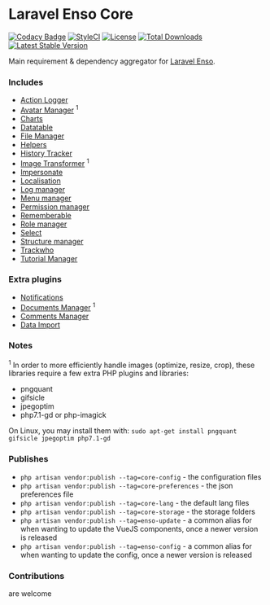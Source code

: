 # Laravel Enso Core

[![Codacy Badge](https://api.codacy.com/project/badge/Grade/ba5e8fe6e1dc427590d9bad7721ca037)](https://www.codacy.com/app/laravel-enso/Core?utm_source=github.com&amp;utm_medium=referral&amp;utm_content=laravel-enso/Core&amp;utm_campaign=Badge_Grade)
[![StyleCI](https://styleci.io/repos/85807594/shield?branch=master)](https://styleci.io/repos/85807594)
[![License](https://poser.pugx.org/laravel-enso/core/license)](https://https://packagist.org/packages/laravel-enso/core)
[![Total Downloads](https://poser.pugx.org/laravel-enso/core/downloads)](https://packagist.org/packages/laravel-enso/core)
[![Latest Stable Version](https://poser.pugx.org/laravel-enso/core/version)](https://packagist.org/packages/laravel-enso/core)

Main requirement & dependency aggregator for [Laravel Enso](https://github.com/laravel-enso/Enso).

### Includes

- [Action Logger](https://github.com/laravel-enso/ActionLogger)
- [Avatar Manager](https://github.com/laravel-enso/AvatarManager) <sup>1</sup>
- [Charts](https://github.com/laravel-enso/Charts)
- [Datatable](https://github.com/laravel-enso/DataTable)
- [File Manager](https://github.com/laravel-enso/FileManager)
- [Helpers](https://github.com/laravel-enso/Helpers)
- [History Tracker](https://github.com/laravel-enso/HistoryTracker)
- [Image Transformer](https://github.com/laravel-enso/ImageTransformer) <sup>1</sup>
- [Impersonate](https://github.com/laravel-enso/Impersonate)
- [Localisation](https://github.com/laravel-enso/Localisation)
- [Log manager](https://github.com/laravel-enso/LogManager)
- [Menu manager](https://github.com/laravel-enso/MenuManager)
- [Permission manager](https://github.com/laravel-enso/PermissionManager)
- [Rememberable](https://github.com/laravel-enso/Rememberable)
- [Role manager](https://github.com/laravel-enso/RoleManager)
- [Select](https://github.com/laravel-enso/Select)
- [Structure manager](https://github.com/laravel-enso/StructureManager)
- [Trackwho](https://github.com/laravel-enso/TrackWho)
- [Tutorial Manager](https://github.com/laravel-enso/TutorialManager)

### Extra plugins

- [Notifications](https://github.com/laravel-enso/Notifications)
- [Documents Manager](https://github.com/laravel-enso/DocumentsManager) <sup>1</sup>
- [Comments Manager](https://github.com/laravel-enso/CommentsManager)
- [Data Import](https://github.com/laravel-enso/DataImport)


### Notes

<sup>1</sup> In order to more efficiently handle images (optimize, resize, crop), these libraries require a few extra PHP plugins and libraries:
 * pngquant 
 * gifsicle 
 * jpegoptim
 * php7.1-gd or php-imagick
 
 On Linux, you may install them with: `sudo apt-get install pngquant gifsicle jpegoptim php7.1-gd`

### Publishes

- `php artisan vendor:publish --tag=core-config` - the configuration files
- `php artisan vendor:publish --tag=core-preferences` - the json preferences file
- `php artisan vendor:publish --tag=core-lang` - the default lang files
- `php artisan vendor:publish --tag=core-storage` - the storage folders
- `php artisan vendor:publish --tag=enso-update` - a common alias for when wanting to update the VueJS components, 
once a newer version is released
- `php artisan vendor:publish --tag=enso-config` - a common alias for when wanting to update the config, 
once a newer version is released

### Contributions

are welcome